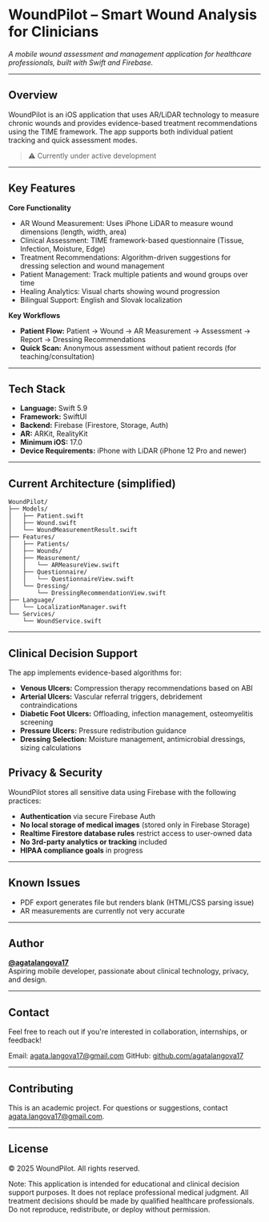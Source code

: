 # WoundPilot – Smart Wound Analysis for Clinicians  
*A mobile wound assessment and management application for healthcare professionals, built with Swift and Firebase.*

---

## Overview

WoundPilot is an iOS application that uses AR/LiDAR technology to measure chronic wounds and provides evidence-based treatment recommendations using the TIME framework. The app supports both individual patient tracking and quick assessment modes.

> ⚠️ Currently under active development

---

## Key Features

**Core Functionality**

- AR Wound Measurement: Uses iPhone LiDAR to measure wound dimensions (length, width, area)
- Clinical Assessment: TIME framework-based questionnaire (Tissue, Infection, Moisture, Edge)
- Treatment Recommendations: Algorithm-driven suggestions for dressing selection and wound management
- Patient Management: Track multiple patients and wound groups over time
- Healing Analytics: Visual charts showing wound progression
- Bilingual Support: English and Slovak localization

**Key Workflows**

- **Patient Flow:** Patient → Wound → AR Measurement → Assessment → Report → Dressing Recommendations
- **Quick Scan:** Anonymous assessment without patient records (for teaching/consultation)

---

## Tech Stack

- **Language:** Swift 5.9
- **Framework:** SwiftUI
- **Backend:** Firebase (Firestore, Storage, Auth)
- **AR:** ARKit, RealityKit
- **Minimum iOS:** 17.0
- **Device Requirements:** iPhone with LiDAR (iPhone 12 Pro and newer)

---

## Current Architecture (simplified)

```
WoundPilot/
├── Models/
│   ├── Patient.swift
│   ├── Wound.swift
│   └── WoundMeasurementResult.swift
├── Features/
│   ├── Patients/
│   ├── Wounds/
│   ├── Measurement/
│   │   └── ARMeasureView.swift
│   ├── Questionnaire/
│   │   └── QuestionnaireView.swift
│   └── Dressing/
│       └── DressingRecommendationView.swift
├── Language/
│   └── LocalizationManager.swift
└── Services/
    └── WoundService.swift
```

---
## Clinical Decision Support

The app implements evidence-based algorithms for:

- **Venous Ulcers:** Compression therapy recommendations based on ABI
- **Arterial Ulcers:** Vascular referral triggers, debridement contraindications
- **Diabetic Foot Ulcers:** Offloading, infection management, osteomyelitis screening
- **Pressure Ulcers:** Pressure redistribution guidance
- **Dressing Selection:** Moisture management, antimicrobial dressings, sizing calculations

## Privacy & Security

WoundPilot stores all sensitive data using Firebase with the following practices:

- **Authentication** via secure Firebase Auth  
- **No local storage of medical images** (stored only in Firebase Storage)  
- **Realtime Firestore database rules** restrict access to user-owned data  
- **No 3rd-party analytics or tracking** included  
- **HIPAA compliance goals** in progress 

---

## Known Issues

- PDF export generates file but renders blank (HTML/CSS parsing issue)
- AR measurements are currently not very accurate


---

## Author
**[@agatalangova17](https://github.com/agatalangova17)**  
Aspiring mobile developer, passionate about clinical technology, privacy, and design.

---

## Contact

Feel free to reach out if you're interested in collaboration, internships, or feedback!

Email: agata.langova17@gmail.com
GitHub: [github.com/agatalangova17](https://github.com/agatalangova17)

---

## Contributing

This is an academic project. For questions or suggestions, contact agata.langova17@gmail.com.

---

## License

© 2025 WoundPilot. All rights reserved.

Note: This application is intended for educational and clinical decision support purposes. It does not replace professional medical judgment. All treatment decisions should be made by qualified healthcare professionals. Do not reproduce, redistribute, or deploy without permission.
